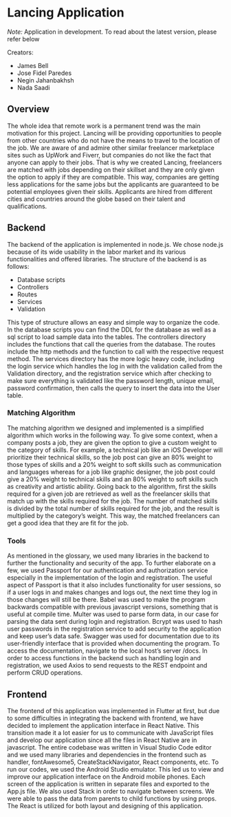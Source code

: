 # Lancing Application

*Note:* Application in development. To read about the latest version, please refer below

Creators:
*  James Bell
*  Jose Fidel Paredes
*  Negin Jahanbakhsh
*  Nada Saadi

## Overview 
The whole idea that remote work is a permanent trend was the main motivation for this project. Lancing will be providing opportunities to people from other countries who do not have the means to travel to the location of the job. We are aware of and admire other similar freelancer marketplace sites such as UpWork and Fiverr, but companies do not like the fact that anyone can apply to their jobs. That is why we created Lancing, freelancers are matched with jobs depending on their skillset and they are only given the option to apply if they are compatible. This way, companies are getting less applications for the same jobs but the applicants are guaranteed to be potential employees given their skills. Applicants are hired from different cities and countries around the globe based on their talent and qualifications.

## Backend
The backend of the application is implemented in node.js. We chose node.js because of its wide usability in the labor market and its various functionalities and offered libraries. The structure of the backend is as follows:
* Database scripts
* Controllers
* Routes
* Services
* Validation

This type of structure allows an easy and simple way to organize the code. In the database scripts you can find the DDL for the database as well as a sql script to load sample data into the tables. The controllers directory includes the functions that call the queries from the database. The routes include the http methods and the function to call with the respective request method. The services directory has the more logic heavy code, including the login service which handles the log in with the validation called from the Validation directory, and the registration service which after checking to make sure everything is validated like the password length, unique email, password confirmation, then calls the query to insert the data into the User table. 

### Matching Algorithm

The matching algorithm we designed and implemented is a simplified algorithm which works in the following way. To give some context, when a company posts a job, they are given the option to give a custom weight to the category of skills. For example, a technical job like an iOS Developer will prioritize their technical skills, so the job post can give an 80% weight to those types of skills and a 20% weight to soft skills such as communication and languages whereas for a job like graphic designer, the job post could give a 20% weight to technical skills and an 80% weight to soft skills such as creativity and artistic ability. Going back to the algorithm, first the skills required for a given job are retrieved as well as the freelancer skills that match up with the skills required for the job. The number of matched skills is divided by the total number of skills required for the job, and the result is multiplied by the category’s weight. This way, the matched freelancers can get a good idea that they are fit for the job.

### Tools

As mentioned in the glossary, we used many libraries in the backend to further the functionality and security of the app. To further elaborate on a few, we used Passport for our authentication and authorization service especially in the implementation of the login and registration. The useful aspect of Passport is that it also includes functionality for user sessions, so if a user logs in and makes changes and logs out, the next time they log in those changes will still be there. Babel was used to make the program backwards compatible with previous javascript versions, something that is useful at compile time. Multer was used to parse form data, in our case for parsing the data sent during login and registration. Bcrypt was used to hash user passwords in the registration service to add security to the application and keep user’s data safe. Swagger was used for documentation due to its user-friendly interface that is provided when documenting the program. To access the documentation, navigate to the local host’s server /docs. In order to access functions in the backend such as handling login and registration, we used Axios to send requests to the REST endpoint and perform CRUD operations.


## Frontend

The frontend of this application was implemented in Flutter at first, but due to some difficulties in integrating the backend with frontend, we have decided to implement the application interface in React Native. This transition made it a lot easier for us to communicate with JavaScript files and develop our application since all the files in React Native are in javascript. The entire codebase was written in Visual Studio Code editor and we used many libraries and dependencies in the frontend such as handler, fontAwesome5, CreateStackNavigator, React components, etc. To run our codes, we used the Android Studio emulator. This led us to view and improve our application interface on the Android mobile phones. Each screen of the application is written in separate files and exported to the App.js file. We also used Stack in order to navigate between screens. We were able to pass the data from parents to child functions by using props. The React is utilized for both layout and designing of this application.

